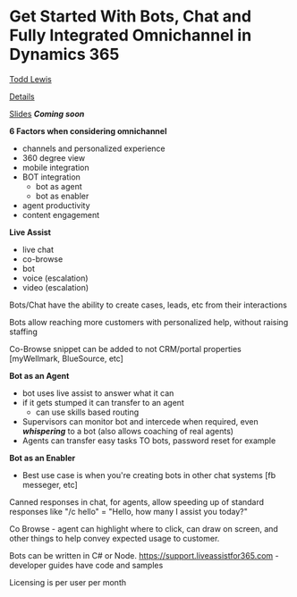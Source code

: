 # Get Started With Bots, Chat and Fully Integrated Omnichannel in Dynamics 365

[Todd Lewis](https://www.eventscribe.com/2019/FOCUS/fsPopup.asp?Mode=presenterInfo&PresenterID=597201&embedded=false)

[Details](https://www.eventscribe.com/2019/FOCUS/fsPopup.asp?embedded=true&Mode=presInfo&PresentationID=502664)

[Slides]()  ***Coming soon***

**6 Factors when considering omnichannel**
- channels and personalized experience
- 360 degree view
- mobile integration
- BOT integration
  - bot as agent
  - bot as enabler
- agent productivity
- content engagement

**Live Assist**
- live chat
- co-browse
- bot
- voice (escalation)
- video (escalation)

Bots/Chat have the ability to create cases, leads, etc from their interactions

Bots allow reaching more customers with personalized help, without raising staffing

Co-Browse snippet can be added to not CRM/portal properties [myWellmark, BlueSource, etc]

**Bot as an Agent**
- bot uses live assist to answer what it can
- if it gets stumped it can transfer to an agent
  - can use skills based routing 
- Supervisors can monitor bot and intercede when required, even ***whispering*** to a bot (also allows coaching of real agents)
- Agents can transfer easy tasks TO bots, password reset for example

**Bot as an Enabler**
- Best use case is when you're creating bots in other chat systems [fb messeger, etc]


Canned responses in chat, for agents, allow speeding up of standard responses like "/c hello" = "Hello, how many I assist you today?"

Co Browse - agent can highlight where to click, can draw on screen, and other things to help convey expected usage to customer.

Bots can be written in C# or Node.
https://support.liveassistfor365.com - developer guides have code and samples

Licensing is per user per month

